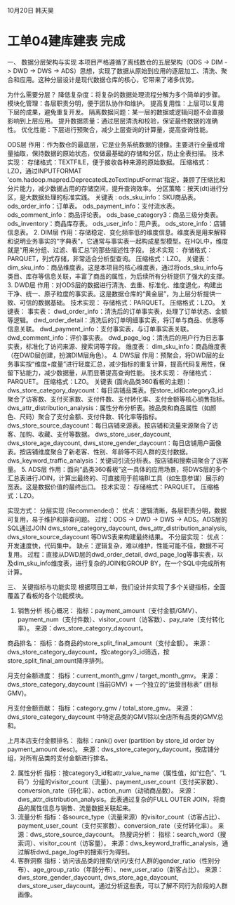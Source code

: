10月20日 韩天昊
# 工单04建库建表  完成

一、 数据分层架构与实现
本项目严格遵循了离线数仓的五层架构（ODS -> DIM -> DWD -> DWS -> ADS）思想，实现了数据从原始到应用的逐层加工、清洗、聚合和应用。这种分层设计是现代数据仓库的核心，它带来了诸多优势。

为什么需要分层？
降低复杂度：将复杂的数据处理流程分解为多个简单的步骤。
模块化管理：各层职责分明，便于团队协作和维护。
提高复用性：上层可以复用下层的成果，避免重复开发。
隔离数据问题：某一层的数据或逻辑问题不会直接影响到上层应用。
提升数据质量：通过层层清洗和校验，保证最终数据的准确性。
优化性能：下层进行预聚合，减少上层查询的计算量，提高查询性能。

ODS层
作用：作为数仓的最底层，它是业务系统数据的镜像。主要进行全量或增量抽取，保持数据的原始状态，仅做最基础的存储和分区，防止全表扫描。
技术实现：
存储格式：TEXTFILE，便于接收各种来源的原始数据。
压缩格式：LZO，通过INPUTFORMAT 'com.hadoop.mapred.DeprecatedLzoTextInputFormat'指定，兼顾了压缩比和分片能力，减少数据占用的存储空间，提升查询效率。
分区策略：按天(dt)进行分区，是大数据处理的标准实践。
关键表 :
ods_sku_info：SKU商品表。
ods_order_info：订单表。
ods_payment_info：支付流水表。
ods_comment_info：商品评论表。
ods_base_category3：商品三级分类表。
ods_inventory：商品库存表。
ods_user_info：用户表。
ods_store_info：店铺信息表。
2. DIM层
   作用：存储稳定、变化频率低的维度信息。维度表是用来解释和说明业务事实的“字典表”，它通常与事实表一起构成星型模型。在HQL中，维度就是“用来分组、过滤、看汇总”的那些描述性字段。
   技术实现：
   存储格式：PARQUET，列式存储，非常适合分析型查询。
   压缩格式：LZO。
   关键表：
   dim_sku_info：商品维度表。这是本项目的核心维度表，通过将ods_sku_info与类目、库存等信息关联，丰富了商品的属性，为后续所有分析提供了强大的支撑。
3. DWD层
   作用：对ODS层的数据进行清洗、去重、标准化、维度退化，构建出干净、统一、原子粒度的事实表。这是数据仓库的“黄金层”，为上层分析提供一致、可信的数据基础。
   技术实现：
   存储格式：PARQUET。
   压缩格式：LZO。
   关键表：
   事实表：
   dwd_order_info：清洗后的订单事实表，处理了订单状态、金额等逻辑。
   dwd_order_detail：清洗后的订单明细事实表，将订单与商品、优惠等信息关联。
   dwd_payment_info：支付事实表，与订单事实表关联。
   dwd_comment_info：评价事实表。
   dwd_page_log：清洗后的用户行为日志事实表，标准化了访问来源、搜索词等字段。
   维度表：
   dim_sku_info：商品维度表（在DWD层创建，扮演DIM层角色）。
4. DWS层
   作用：预聚合，将DWD层的业务事实按“维度+度量”进行轻度汇总，减少指标的重复计算，提高代码复用性，保留下钻能力，减少数据量，从而显著提高查询性能。
   技术实现：
   存储格式：PARQUET。
   压缩格式：LZO。
   关键表 (面向品类360看板的主题)：
   dws_store_category_daycount：每日店铺品类表。按store_id和category3_id聚合了访客数、支付买家数、支付件数、支付转化率、支付金额等核心销售指标。
   dws_attr_distribution_analysis：属性分布分析表。按品类和商品属性（如颜色、尺码）聚合了支付金额、支付件数、转化率等指标。
   dws_store_source_daycount：每日店铺来源表。按店铺和流量来源聚合了访客、加购、收藏、支付等数据。
   dws_store_user_daycount, dws_store_age_daycount, dws_store_gender_daycount：每日店铺用户画像表。按店铺维度聚合了新老客、性别、年龄等不同人群的支付数据。
   dws_keyword_traffic_analysis：关键词引流分析表。按店铺和搜索词聚合了访客量。
5. ADS层
   作用：面向“品类360看板”这一具体的应用场景，将DWS层的多个汇总表进行JOIN，计算出最终的、可直接用于前端BI工具（如生意参谋）展示的宽表。这是数据价值的最终出口。
   技术实现：
   存储格式：PARQUET。
   压缩格式：LZO。


实现方式：
分层实现 (Recommended)：
优点：逻辑清晰，各层职责分明，数据可复用，易于维护和排查问题。
过程：ODS -> DWD -> DWS -> ADS。ADS层的SQL通过JOIN dws_store_category_daycount, dws_attr_distribution_analysis, dws_store_source_daycount 等DWS表来构建最终结果。
不分层实现：
优点：开发速度快，代码集中。
缺点：逻辑复杂，难以维护，性能可能不佳，数据不可复用。
过程：直接从DWD层的dwd_order_detail, dwd_page_log等事实表，以及dim_sku_info维度表，进行复杂的JOIN和GROUP BY，在一个SQL中完成所有计算。


三、 关键指标与功能实现
根据项目工单，我们设计并实现了多个关键指标，全面覆盖了看板的各个功能模块。

1. 销售分析
   核心概况：
   指标：payment_amount（支付金额/GMV）、payment_num（支付件数）、visitor_count（访客数）、pay_rate（支付转化率）。
   来源：dws_store_category_daycount。

商品排名：
指标：各商品的store_split_final_amount（支付金额）。
来源：dws_store_category_daycount，按category3_id筛选，按store_split_final_amount降序排列。

月支付金额进度：
指标：current_month_gmv / target_month_gmv。
来源：dws_store_category_daycount (当前GMV) + 一个独立的“运营目标表” (目标GMV)。

月支付金额贡献：
指标：category_gmv / total_store_gmv。
来源：dws_store_category_daycount 中特定品类的GMV除以全店所有品类的GMV总和。

上月本店支付金额排名：
指标：rank() over (partition by store_id order by payment_amount desc)。
来源：dws_store_category_daycount，按店铺分组，对所有品类的支付金额进行排名。

2. 属性分析
   指标：按category3_id和attr_value_name（属性值，如“红色”、“L码”）分组的visitor_count（流量）、payment_user_count（支付买家数）、conversion_rate（转化率）、action_num（动销商品数）。
   来源：dws_attr_distribution_analysis。此表通过复杂的FULL OUTER JOIN，将商品的属性信息与销售、流量数据关联起来。
3. 流量分析
   指标：各source_type（流量来源）的visitor_count（访客占比）、payment_user_count（支付买家数）、conversion_rate（支付转化率）。
   来源：dws_store_source_daycount。
   热搜词分析：
   指标：search_word（搜索词）、visitor_count（访客量）。
   来源：dws_keyword_traffic_analysis，通过解析dwd_page_log中的搜索行为得到。
4. 客群洞察
   指标：访问该品类的搜索/访问/支付人群的gender_ratio（性别分布）、age_group_ratio（年龄分布）、new_user_ratio（新客占比）。
   来源：dws_store_gender_daycount, dws_store_age_daycount, dws_store_user_daycount。通过分析这些表，可以了解不同行为阶段的人群画像。





